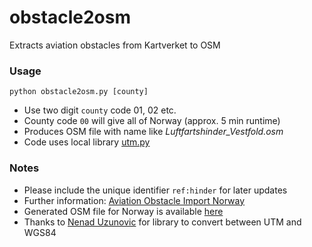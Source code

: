 # obstacle2osm
Extracts aviation obstacles from Kartverket to OSM

### Usage

<code>python obstacle2osm.py [county]</code>

* Use two digit <code>county</code> code 01, 02 etc.
* County code <code>00</code> will give all of Norway (approx. 5 min runtime)
* Produces OSM file with name like *Luftfartshinder_Vestfold.osm*
* Code uses local library [utm.py](https://github.com/osmno/obstacle2osm/blob/master/utm.py)
  
### Notes

* Please include the unique identifier <code>ref:hinder</code> for later updates
* Further information: [Aviation Obstacle Import Norway](https://wiki.openstreetmap.org/wiki/Import/Catalogue/Aviation_Obstacle_Import_Norway)
* Generated OSM file for Norway is available [here](https://drive.google.com/drive/folders/1Dln7YFmkO52R_VCYZyFgaqX0GMoYiqQR?usp=sharing)
* Thanks to [Nenad Uzunovic](https://nenadsprojects.wordpress.com/2012/12/27/latitude-and-longitude-utm-conversion/) for library to convert between UTM and WGS84
